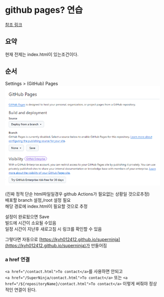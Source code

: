 # github pages? 연습

[참조 링크](https://www.youtube.com/watch?v=QyFcl_Fba-k)

## 요약

현재 전제는 index.html이 있는조건이다.

## 순서

Settings > (GitHub) Pages  
![alt text](image.png)

(진짜 정적 단순 html파일일경우 github Actions가 필요없는 상황일 것으로추정)  
배포할 branch 설정,/root 설정 필요  
해당 경로에 index.html이 필요할 것으로 추정

설정이 완료됬으면 Save  
빌드에 시간이 소요될 수있음  
일정 시간이 지난후 새로고침 시 링크를 확인할 수 있음

그렇다면 자동으로
[https://kyh012412.github.io/superninja](https://kyh012412.github.io/superninja)가 만들어짐

### a href 연결

`<a href="/contact.html">To contact</a>`를 사용하면 안되고  
`<a href="/SuperNinja/contact.html">To contact</a>` 또는
`<a href="/${repositoryName}/contact.html">To contact</a>` 이렇게 써줘야 정상적인 연결이 된다.
